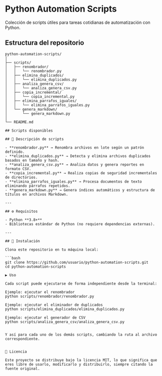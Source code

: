 
# Python Automation Scripts

Colección de scripts útiles para tareas cotidianas de automatización con Python.

## Estructura del repositorio
```plaintext
python-automation-scripts/
│
├── scripts/
│   ├── renombrador/
│   │   └── renombrador.py
│   ├── elimina_duplicados/
│   │   └── elimina_duplicados.py
│   ├── analiza_genera_csv/
│   │   └── analiza_genera_csv.py
│   ├── copia_incremental/
│   │   └── copia_incremental.py
│   ├── elimina_parrafos_iguales/
│   │   └── elimina_parrafos_iguales.py
│   └── genera_markdown/
│       └── genera_markdown.py
│
└── README.md

## Scripts disponibles

## 📜 Descripción de scripts

- **renombrador.py** → Renombra archivos en lote según un patrón definido.
- **elimina_duplicados.py** → Detecta y elimina archivos duplicados basados en tamaño y hash.
- **analiza_genera_csv.py** → Analiza datos y genera reportes en formato CSV.
- **copia_incremental.py** → Realiza copias de seguridad incrementales de directorios.
- **elimina_parrafos_iguales.py** → Procesa documentos de texto eliminando párrafos repetidos.
- **genera_markdown.py** → Genera índices automáticos y estructura de títulos en archivos Markdown.

---

## ⚙️ Requisitos

- Python **3.8+**
- Bibliotecas estándar de Python (no requiere dependencias externas).

---

## 🚀 Instalación

Clona este repositorio en tu máquina local:

```bash
git clone https://github.com/usuario/python-automation-scripts.git
cd python-automation-scripts

▶️ Uso

Cada script puede ejecutarse de forma independiente desde la terminal:

Ejemplo: ejecutar el renombrador
python scripts/renombrador/renombrador.py

Ejemplo: ejecutar el eliminador de duplicados
python scripts/elimina_duplicados/elimina_duplicados.py

Ejemplo: ejecutar el generador de CSV
python scripts/analiza_genera_csv/analiza_genera_csv.py


Y así para cada uno de los demás scripts, cambiando la ruta al archivo correspondiente.


📄 Licencia

Este proyecto se distribuye bajo la licencia MIT, lo que significa que eres libre de usarlo, modificarlo y distribuirlo, siempre citando la fuente original.